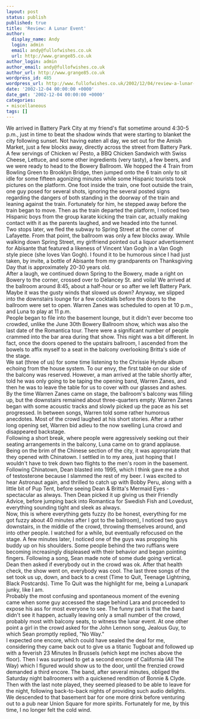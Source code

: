 ```yaml
---
layout: post
status: publish
published: true
title: 'Review: A Lunar Event'
author:
  display_name: Andy
  login: admin
  email: andy@fullofwishes.co.uk
  url: http://www.grange85.co.uk
author_login: admin
author_email: andy@fullofwishes.co.uk
author_url: http://www.grange85.co.uk
wordpress_id: 485
wordpress_url: http://www.fullofwishes.co.uk/2002/12/04/review-a-lunar-event/
date: '2002-12-04 00:00:00 +0000'
date_gmt: '2002-12-04 00:00:00 +0000'
categories:
- miscellaneous
tags: []
---
```

<p>We arrived in Battery Park City at my friend's flat sometime around 4:30-5 p.m., just in time to beat the shadow winds that were starting to blanket the city following sunset. Not having eaten all day, we set out for the Amish Market, just a few blocks away, directly across the street from Battery Park. A few servings of Chicken w/ Pesto, a BBQ Chicken Sandwich with Swiss Cheese, Lettuce, and some other ingredients (very tasty), a few beers, and we were ready to head to the Bowery Ballroom. We hopped the 4 Train from Bowling Green to Brooklyn Bridge, then jumped onto the 6 train only to sit idle for some fifteen agonizing minutes while some Hispanic tourists took pictures on the platform. One foot inside the train, one foot outside the train, one guy posed for several shots, ignoring the several posted signs regarding the dangers of both standing in the doorway of the train and leaning against the train. Fortunately for him, he stepped away before the train began to move. Then as the train departed the platform, I noticed two Hispanic boys from the group karate kicking the train car, actually making contact with it as the parents laughed, and we headed into the tunnel.<br />Two stops later, we fled the subway to Spring Street at the corner of Lafayette. From that point, the ballroom was only a few blocks away. While walking down Spring Street, my girlfriend pointed out a liquor advertisement for Abisante that featured a likeness of Vincent Van Gogh in a Van Gogh style piece (she loves Van Gogh). I found it to be humorous since I had just taken, by invite, a bottle of Abisante from my grandparents on Thanksgiving Day that is approximately 20-30 years old.<br />After a laugh, we continued down Spring to the Bowery, made a right on Bowery to the corner, crossed over to Delancey St. and voila! We arrived at the ballroom around 8:45, about a half-hour or so after we left Battery Park. Maybe it was the gusty winds that slowed us down?  Anyway, we slipped into the downstairs lounge for a few cocktails before the doors to the ballroom were set to open. Warren Zanes was scheduled to open at 10 p.m., and Luna to play at 11 p.m.<br />People began to file into the basement lounge, but it didn't ever become too crowded, unlike the June 30th Bowery Ballroom show, which was also the last date of the Romantica tour. There were a significant number of people crammed into the bar area during that show. This night was a bit different. In fact, once the doors opened to the upstairs ballroom, I ascended from the bowels to affix myself to a seat in the balcony overlooking Britta's side of the stage. <br />We sat (three of us) for some time listening to the Chrissie Hynde album echoing from the house system. To our envy, the first table on our side of the balcony was reserved. However, a man arrived at the table shortly after, told he was only going to be taping the opening band, Warren Zanes, and then he was to leave the table for us to cover with our glasses and ashes. <br />By the time Warren Zanes came on stage, the ballroom's balcony was filling up, but the downstairs remained about three-quarters empty. Warren Zanes began with some acoustic tracks and slowly picked up the pace as his set progressed. In between songs, Warren told some rather humorous anecdotes. Most of the crowd laughed at his short stories. After a rather long opening set, Warren bid adieu to the now swelling Luna crowd and disappeared backstage.<br />Following a short break, where people were aggressively seeking out their seating arrangements in the balcony, Luna came on to grand applause. Being on the brim of the Chinese section of the city, it was appropriate that they opened with Chinatown. I settled in to my area, just hoping that I wouldn't have to trek down two flights to the men's room in the basement. Following Chinatown, Dean blasted into 1995, which I think gave me a shot of testosterone because I slammed the rest of my beer. I was excited to hear Astronaut again, and thrilled to catch up with Bobby Peru, along with a little bit of Pup Tent, before seeing Dean & Britta's Mermaid Eyes - spectacular as always. Then Dean picked it up giving us their Friendly Advice, before jumping back into Romantica for Swedish Fish and Lovedust, everything sounding tight and sleek as always.<br />Now, this is where everything gets fuzzy (to be honest, everything for me got fuzzy about 40 minutes after I got to the ballroom), I noticed two guys downstairs, in the middle of the crowd, throwing themselves around, and into other people. I watched for a while, but eventually refocused on the stage. A few minutes later, I noticed one of the guys was propping his buddy up on his shoulders. Some people behind the two ruffians were becoming increasingly displeased with their behavior and began pointing fingers. Following a song, Sean made note of some dude going vertical. Dean then asked if everybody out in the crowd was ok. After that health check, the show went on, everybody was cool. The last three songs of the set took us up, down, and back to a crest (Time to Quit, Teenage Lightning, Black Postcards). Time To Quit was the highlight for me, being a Lunapark junky, like I am. <br />Probably the most confusing and spontaneous moment of the evening came when some guy accessed the stage behind Lara and proceeded to expose his ass for most everyone to see. The funny part is that the band didn't see it happen, actually leaving only a small number of the crowd, probably most with balcony seats, to witness the lunar event. At one other point a girl in the crowd asked for the John Lennon song, Jealous Guy, to which Sean promptly replied, "No Way."<br />I expected one encore, which could have sealed the deal for me, considering they came back out to give us a titanic Tugboat and followed up with a feverish 23 Minutes In Brussels (which kept me inches above the floor). Then I was surprised to get a second encore of California (All The Way) which I figured would show us to the door, until the frenzied crowd demanded a third encore. The band, after several minutes, obliged the Saturday night ballroomers with a quickened rendition of Bonnie & Clyde. Then with the last note played, they seemed pleased to be able to leave for the night, following back-to-back nights of providing such audio delights. <br />We descended to that basement bar for one more drink before venturing out to a pub near Union Square for more spirits. Fortunately for me, by this time, I no longer felt the cold wind.</p>
